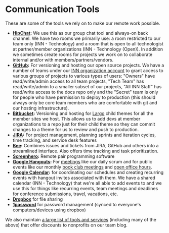 # Communication Tools

These are some of the tools we rely on to make our remote work possible.

- **[HipChat](https://www.hipchat.com/):** We use this as our group chat tool and always-on back channel. We have two rooms we primarily use: a room restricted to our team only (INN - Technology) and a room that is open to all technologist at partner/member organizations (INN - Technology (Open)). In addition we sometimes create rooms for projects we work on to collaborate internal and/or with members/partners/vendors.
- **[GitHub](http://www.github.com):** For versioning and hosting our open source projects. We have a number of teams under our [INN organization account](http://github.com/inn) to grant access to various groups of projects to various types of users: "Owners" have read/write/admin access to all team projects, "Tech Team" has read/write/admin to a smaller subset of our projects, "All INN Staff" has read/write access to the docs repo only and the "Secret" team is only for people who have permission to deploy to production (this should always only be core team members who are comfortable with git and our hosting infrastructure).
- **[Bitbucket](https://bitbucket.org):** Versioning and hosting for [Largo](http://largoproject.org) child themes for all the member sites we host. This allows us to add devs at member organizations to a repo just for their child theme so they can commit changes to a theme for us to review and push to production.
- **[JIRA](https://www.atlassian.com/software/jira):** For project management, planning sprints and iteration cycles, time tracking, and service desk features
- **[Bee](http://www.neat.io/bee/):** Combines issues and tickets from JIRA, GitHub and others into a streamlined interface. Also offers time tracking and task prioritization.
- **[Screenhero](https://screenhero.com/):** Remote pair programming software
- **[Google Hangouts](https://plus.google.com/hangouts):** For [meetings](meetings.md) like our daily scrum and for public events like our monthly [book club meetings](/projects/book-club/) and [open office hours](/projects/office-hours/).
- **[Google Calendar](https://www.google.com/calendar/):** for coordinating our schedules and creating recurring events with hangout invites associated with them. We have a shared calendar (INN - Technology) that we're all able to add events to and we use this for things like recurring events, team meetings and deadlines for conference submissions, travel, vacations, etc.
- **[Dropbox](http://dropbox.com)** for file sharing
- **[1password](https://agilebits.com/onepassword)** for password management (synced to everyone's computers/devices using dropbox)

We also maintain [a large list of tools and services](http://nerds.inn.org/discounts/) (including many of the above) that offer discounts to nonprofits on our team blog.
